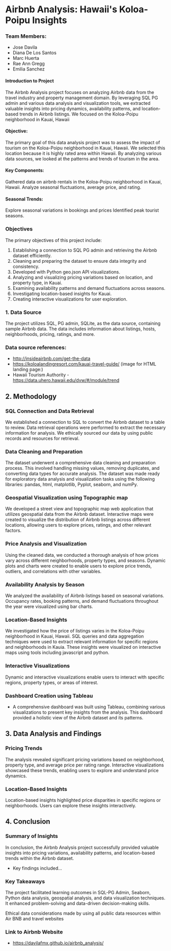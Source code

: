 # Airbnb Analysis: Hawaii's Koloa-Poipu Insights</span>

### Team Members:
*  Jose Davila
*  Diana De Los Santos
*  Marc Huerta
*  Rae Ann Gregg
* Emilia Sanchez

#### Introduction to Project

The Airbnb Analysis project focuses on analyzing Airbnb data from the travel industry and property management domain. By leveraging SQL PG admin and various data analysis and visualization tools, we extracted valuable insights into pricing dynamics, availability patterns, and location-based trends in Airbnb listings.
We focused on the Koloa-Poipu neighborhood in Kauai, Hawaii

####  Objective:
The primary goal of this data analysis project was to assess the impact of tourism on the Koloa-Poipu neighborhood in Kauai, Hawaii. We selected this location because it is highly rated area within Hawaii. By analyzing various data sources, we looked at the patterns and trends of tourism in the area.

#### Key Components: 
Gathered data on airbnb rentals in the Koloa-Poipu neighborhood in Kauai, Hawaii.
Analyze seasonal fluctuations, average price, and rating. 

#### Seasonal Trends:
Explore seasonal variations in bookings and prices
Identified peak tourist seasons.

### Objectives

The primary objectives of this project include:

1. Establishing a connection to SQL PG admin and retrieving the Airbnb dataset efficiently.
2. Cleaning and preparing the dataset to ensure data integrity and consistency.
3. Developed with Python geo.json API visualizations.
4. Analyzing and visualizing pricing variations based on location, and property type, in Kauai.
5. Examining availability patterns and demand fluctuations across seasons.
6. Investigating location-based insights for Kauai.
7. Creating interactive visualizations for user exploration.

### 1. Data Source

The project utilizes SQL, PG admin, SQLite, as the data source, containing sample Airbnb data. The data includes information about listings, hosts, neighborhoods, pricing, ratings, and more.

### Data source references:
* http://insideairbnb.com/get-the-data
* https://koloalandingresort.com/kauai-travel-guide/ (image for HTML landing page:) 
* Hawaii Tourism Authority - https://data.uhero.hawaii.edu/dvw/#/module/trend

## 2. Methodology

### SQL Connection and Data Retrieval

We established a connection to SQL to convert the Airbnb dataset to a table to review. Data retrieval operations were performed to extract the necessary information for analysis. We ethically sourced our data by using public records and resources for retrieval.

### Data Cleaning and Preparation

The dataset underwent a comprehensive data cleaning and preparation process. This involved handling missing values, removing duplicates, and converting data types for accurate analysis. The dataset was made ready for exploratory data analysis and visualization tasks using the following libraries: pandas, html, matplotlib, Pyplot, seaborn, and numPy.

### Geospatial Visualization using Topographic map

We developed a street view and topographic map web application that utilizes geospatial data from the Airbnb dataset. Interactive maps were created to visualize the distribution of Airbnb listings across different locations, allowing users to explore prices, ratings, and other relevant factors.

### Price Analysis and Visualization

Using the cleaned data, we conducted a thorough analysis of how prices vary across different neighborhoods, property types, and seasons. Dynamic plots and charts were created to enable users to explore price trends, outliers, and correlations with other variables.

### Availability Analysis by Season

We analyzed the availability of Airbnb listings based on seasonal variations. Occupancy rates, booking patterns, and demand fluctuations throughout the year were visualized using bar charts.

### Location-Based Insights

We investigated how the price of listings varies in the Koloa-Poipu neighborhood in Kauai, Hawaii. SQL queries and data aggregation techniques were used to extract relevant information for specific regions and neighborhoods in Kauia. These insights were visualized on interactive maps using tools including javascript and python.

### Interactive Visualizations

Dynamic and interactive visualizations enable users to interact with specific regions, property types, or areas of interest.

### Dashboard Creation using Tableau

* A comprehensive dashboard was built using Tableau, combining various visualizations to present key insights from the analysis. This dashboard provided a holistic view of the Airbnb dataset and its patterns.

## 3. Data Analysis and Findings

### Pricing Trends

The analysis revealed significant pricing variations based on neighborhood, property type, and average price per rating range. Interactive visualizations showcased these trends, enabling users to explore and understand price dynamics.

### Location-Based Insights

Location-based insights highlighted price disparities in specific regions or neighborhoods. Users can explore these insights interactively.

## 4. Conclusion

### Summary of Insights

In conclusion, the Airbnb Analysis project successfully provided valuable insights into pricing variations, availability patterns, and location-based trends within the Airbnb dataset. 
* Key findings included...

### Key Takeaways

The project facilitated learning outcomes in SQL-PG Admin, Seaborn, Python data analysis, geospatial analysis, and data visualization techniques. It enhanced problem-solving and data-driven decision-making skills.

Ethical data considerations made by using all public data resources within Air BNB and travel websites

### Link to Airbnb Website

* https://davilafmx.github.io/airbnb_analysis/



